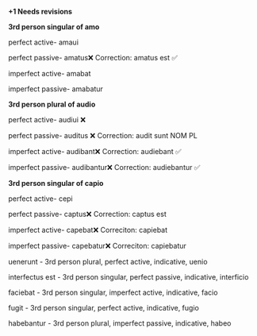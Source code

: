 **+1 Needs revisions**


**3rd person singular of amo**

perfect active- amaui

perfect passive- amatus❌ Correction: amatus est ✅

imperfect active- amabat

imperfect passive- amabatur

**3rd person plural of audio**

perfect active- audiui ❌ 

perfect passive- auditus ❌ Correction: audit sunt NOM PL

imperfect active- audibant❌ Correction: audiebant ✅

imperfect passive- audibantur❌ Correction: audiebantur ✅

**3rd person singular of capio**

perfect active- cepi

perfect passive- captus❌ Correction: captus est

imperfect active- capebat❌ Correciton: capiebat

imperfect passive- capebatur❌ Correciton: capiebatur

uenerunt - 3rd person plural, perfect active, indicative, uenio

interfectus est - 3rd person singular, perfect passive, indicative, interficio

faciebat - 3rd person singular, imperfect active, indicative, facio

fugit - 3rd person singular, perfect active, indicative, fugio

habebantur - 3rd person plural, imperfect passive, indicative, habeo
